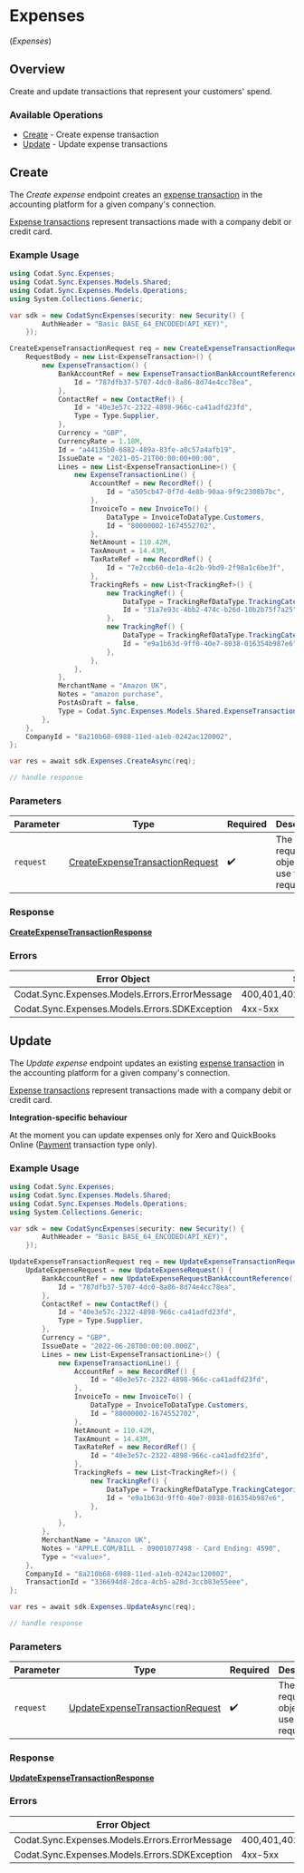 # Expenses
(*Expenses*)

## Overview

Create and update transactions that represent your customers' spend.

### Available Operations

* [Create](#create) - Create expense transaction
* [Update](#update) - Update expense transactions

## Create

The *Create expense* endpoint creates an [expense transaction](https://docs.codat.io/sync-for-expenses-api#/schemas/ExpenseTransaction) in the accounting platform for a given company's connection. 

[Expense transactions](https://docs.codat.io/sync-for-expenses-api#/schemas/ExpenseTransaction) represent transactions made with a company debit or credit card. 

### Example Usage

```csharp
using Codat.Sync.Expenses;
using Codat.Sync.Expenses.Models.Shared;
using Codat.Sync.Expenses.Models.Operations;
using System.Collections.Generic;

var sdk = new CodatSyncExpenses(security: new Security() {
        AuthHeader = "Basic BASE_64_ENCODED(API_KEY)",
    });

CreateExpenseTransactionRequest req = new CreateExpenseTransactionRequest() {
    RequestBody = new List<ExpenseTransaction>() {
        new ExpenseTransaction() {
            BankAccountRef = new ExpenseTransactionBankAccountReference() {
                Id = "787dfb37-5707-4dc0-8a86-8d74e4cc78ea",
            },
            ContactRef = new ContactRef() {
                Id = "40e3e57c-2322-4898-966c-ca41adfd23fd",
                Type = Type.Supplier,
            },
            Currency = "GBP",
            CurrencyRate = 1.18M,
            Id = "a44135b0-6882-489a-83fe-a0c57a4afb19",
            IssueDate = "2021-05-21T00:00:00+00:00",
            Lines = new List<ExpenseTransactionLine>() {
                new ExpenseTransactionLine() {
                    AccountRef = new RecordRef() {
                        Id = "a505cb47-0f7d-4e8b-90aa-9f9c2308b7bc",
                    },
                    InvoiceTo = new InvoiceTo() {
                        DataType = InvoiceToDataType.Customers,
                        Id = "80000002-1674552702",
                    },
                    NetAmount = 110.42M,
                    TaxAmount = 14.43M,
                    TaxRateRef = new RecordRef() {
                        Id = "7e2ccb60-de1a-4c2b-9bd9-2f98a1c6be3f",
                    },
                    TrackingRefs = new List<TrackingRef>() {
                        new TrackingRef() {
                            DataType = TrackingRefDataType.TrackingCategories,
                            Id = "31a7e93c-4bb2-474c-b26d-10b2b75f7a25",
                        },
                        new TrackingRef() {
                            DataType = TrackingRefDataType.TrackingCategories,
                            Id = "e9a1b63d-9ff0-40e7-8038-016354b987e6",
                        },
                    },
                },
            },
            MerchantName = "Amazon UK",
            Notes = "amazon purchase",
            PostAsDraft = false,
            Type = Codat.Sync.Expenses.Models.Shared.ExpenseTransactionType.Payment,
        },
    },
    CompanyId = "8a210b68-6988-11ed-a1eb-0242ac120002",
};

var res = await sdk.Expenses.CreateAsync(req);

// handle response
```

### Parameters

| Parameter                                                                                     | Type                                                                                          | Required                                                                                      | Description                                                                                   |
| --------------------------------------------------------------------------------------------- | --------------------------------------------------------------------------------------------- | --------------------------------------------------------------------------------------------- | --------------------------------------------------------------------------------------------- |
| `request`                                                                                     | [CreateExpenseTransactionRequest](../../Models/Operations/CreateExpenseTransactionRequest.md) | :heavy_check_mark:                                                                            | The request object to use for the request.                                                    |


### Response

**[CreateExpenseTransactionResponse](../../Models/Operations/CreateExpenseTransactionResponse.md)**
### Errors

| Error Object                                   | Status Code                                    | Content Type                                   |
| ---------------------------------------------- | ---------------------------------------------- | ---------------------------------------------- |
| Codat.Sync.Expenses.Models.Errors.ErrorMessage | 400,401,402,403,404,429,500,503                | application/json                               |
| Codat.Sync.Expenses.Models.Errors.SDKException | 4xx-5xx                                        | */*                                            |

## Update

The *Update expense* endpoint updates an existing [expense transaction](https://docs.codat.io/sync-for-expenses-api#/schemas/ExpenseTransaction) in the accounting platform for a given company's connection. 

[Expense transactions](https://docs.codat.io/sync-for-expenses-api#/schemas/ExpenseTransaction) represent transactions made with a company debit or credit card. 


**Integration-specific behaviour**

At the moment you can update expenses only for Xero and QuickBooks Online ([Payment](https://docs.codat.io/expenses/sync-process/expense-transactions#transaction-types) transaction type only).

### Example Usage

```csharp
using Codat.Sync.Expenses;
using Codat.Sync.Expenses.Models.Shared;
using Codat.Sync.Expenses.Models.Operations;
using System.Collections.Generic;

var sdk = new CodatSyncExpenses(security: new Security() {
        AuthHeader = "Basic BASE_64_ENCODED(API_KEY)",
    });

UpdateExpenseTransactionRequest req = new UpdateExpenseTransactionRequest() {
    UpdateExpenseRequest = new UpdateExpenseRequest() {
        BankAccountRef = new UpdateExpenseRequestBankAccountReference() {
            Id = "787dfb37-5707-4dc0-8a86-8d74e4cc78ea",
        },
        ContactRef = new ContactRef() {
            Id = "40e3e57c-2322-4898-966c-ca41adfd23fd",
            Type = Type.Supplier,
        },
        Currency = "GBP",
        IssueDate = "2022-06-28T00:00:00.000Z",
        Lines = new List<ExpenseTransactionLine>() {
            new ExpenseTransactionLine() {
                AccountRef = new RecordRef() {
                    Id = "40e3e57c-2322-4898-966c-ca41adfd23fd",
                },
                InvoiceTo = new InvoiceTo() {
                    DataType = InvoiceToDataType.Customers,
                    Id = "80000002-1674552702",
                },
                NetAmount = 110.42M,
                TaxAmount = 14.43M,
                TaxRateRef = new RecordRef() {
                    Id = "40e3e57c-2322-4898-966c-ca41adfd23fd",
                },
                TrackingRefs = new List<TrackingRef>() {
                    new TrackingRef() {
                        DataType = TrackingRefDataType.TrackingCategories,
                        Id = "e9a1b63d-9ff0-40e7-8038-016354b987e6",
                    },
                },
            },
        },
        MerchantName = "Amazon UK",
        Notes = "APPLE.COM/BILL - 09001077498 - Card Ending: 4590",
        Type = "<value>",
    },
    CompanyId = "8a210b68-6988-11ed-a1eb-0242ac120002",
    TransactionId = "336694d8-2dca-4cb5-a28d-3ccb83e55eee",
};

var res = await sdk.Expenses.UpdateAsync(req);

// handle response
```

### Parameters

| Parameter                                                                                     | Type                                                                                          | Required                                                                                      | Description                                                                                   |
| --------------------------------------------------------------------------------------------- | --------------------------------------------------------------------------------------------- | --------------------------------------------------------------------------------------------- | --------------------------------------------------------------------------------------------- |
| `request`                                                                                     | [UpdateExpenseTransactionRequest](../../Models/Operations/UpdateExpenseTransactionRequest.md) | :heavy_check_mark:                                                                            | The request object to use for the request.                                                    |


### Response

**[UpdateExpenseTransactionResponse](../../Models/Operations/UpdateExpenseTransactionResponse.md)**
### Errors

| Error Object                                   | Status Code                                    | Content Type                                   |
| ---------------------------------------------- | ---------------------------------------------- | ---------------------------------------------- |
| Codat.Sync.Expenses.Models.Errors.ErrorMessage | 400,401,402,403,404,422,429,500,503            | application/json                               |
| Codat.Sync.Expenses.Models.Errors.SDKException | 4xx-5xx                                        | */*                                            |
